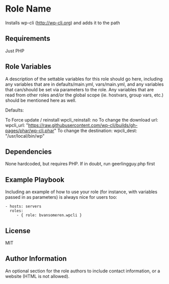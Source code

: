 Role Name
=========

Installs wp-cli (http://wp-cli.org) and adds it to the path

Requirements
------------

Just PHP

Role Variables
--------------

A description of the settable variables for this role should go here, including any variables that are in defaults/main.yml, vars/main.yml, and any variables that can/should be set via parameters to the role. Any variables that are read from other roles and/or the global scope (ie. hostvars, group vars, etc.) should be mentioned here as well.

Defaults:

To Force update / reinstall
wpcli_reinstall: no
To change the download url:
wpcli_url: "https://raw.githubusercontent.com/wp-cli/builds/gh-pages/phar/wp-cli.phar"
To change the destination:
wpcli_dest: "/usr/local/bin/wp"



Dependencies
------------

None hardcoded, but requires PHP. If in doubt, run geerlingguy.php first

Example Playbook
----------------

Including an example of how to use your role (for instance, with variables passed in as parameters) is always nice for users too:

    - hosts: servers
      roles:
         - { role: bvansomeren.wpcli }

License
-------

MIT

Author Information
------------------

An optional section for the role authors to include contact information, or a website (HTML is not allowed).
